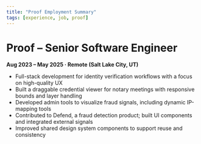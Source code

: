 ```yaml
---
title: "Proof Employment Summary"
tags: [experience, job, proof]
---
```


# Proof – Senior Software Engineer

**Aug 2023 – May 2025 · Remote (Salt Lake City, UT)**

- Full-stack development for identity verification workflows with a focus on high-quality UX
- Built a draggable credential viewer for notary meetings with responsive bounds and layer handling
- Developed admin tools to visualize fraud signals, including dynamic IP-mapping tools
- Contributed to Defend, a fraud detection product; built UI components and integrated external signals
- Improved shared design system components to support reuse and consistency
